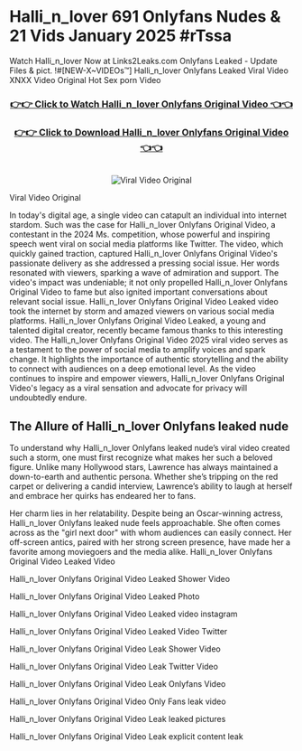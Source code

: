 # Halli_n_lover 691  Onlyfans Nudes & 21 Vids January 2025 #rTssa

Watch Halli_n_lover Now at Links2Leaks.com Onlyfans Leaked - Update Files & pict. !#[NEW-X~VIDEOs™] Halli_n_lover Onlyfans Leaked Viral Video XNXX Video Original Hot Sex porn Video
<br>
<div align="center">
<h3><a href="https://links2leaks.com/halli_n_lover" rel="nofollow">👉👉 Click to Watch Halli_n_lover Onlyfans Original Video 👈👈</a></h3>
<h3><a href="https://links2leaks.com/halli_n_lover" rel="nofollow">👉👉 Click to Download Halli_n_lover Onlyfans Original Video 👈👈</a></h3>
<br>
<a href="https://links2leaks.com/halli_n_lover" rel="nofollow"><img src="https://i.ibb.co/Gkj2r4b/banner.png" alt="Viral Video Original" style="max-width: 100%; display: inline-block;" data-target="animated-image.originalImage"></a>
</div>

Viral Video Original

In today's digital age, a single video can catapult an individual into internet stardom. Such was the case for Halli_n_lover Onlyfans Original Video, a contestant in the 2024 Ms. competition, whose powerful and inspiring speech went viral on social media platforms like Twitter.
The video, which quickly gained traction, captured Halli_n_lover Onlyfans Original Video's passionate delivery as she addressed a pressing social issue. Her words resonated with viewers, sparking a wave of admiration and support. The video's impact was undeniable; it not only propelled Halli_n_lover Onlyfans Original Video to fame but also ignited important conversations about relevant social issue.
Halli_n_lover Onlyfans Original Video Leaked video took the internet by storm and amazed viewers on various social media platforms. Halli_n_lover Onlyfans Original Video Leaked, a young and talented digital creator, recently became famous thanks to this interesting video.
The Halli_n_lover Onlyfans Original Video 2025 viral video serves as a testament to the power of social media to amplify voices and spark change. It highlights the importance of authentic storytelling and the ability to connect with audiences on a deep emotional level. As the video continues to inspire and empower viewers, Halli_n_lover Onlyfans Original Video's legacy as a viral sensation and advocate for privacy will undoubtedly endure.

<h2>The Allure of Halli_n_lover Onlyfans leaked nude</h2>


To understand why Halli_n_lover Onlyfans leaked nude’s viral video created such a storm, one must first recognize what makes her such a beloved figure. Unlike many Hollywood stars, Lawrence has always maintained a down-to-earth and authentic persona. Whether she’s tripping on the red carpet or delivering a candid interview, Lawrence’s ability to laugh at herself and embrace her quirks has endeared her to fans.

Her charm lies in her relatability. Despite being an Oscar-winning actress, Halli_n_lover Onlyfans leaked nude feels approachable. She often comes across as the "girl next door" with whom audiences can easily connect. Her off-screen antics, paired with her strong screen presence, have made her a favorite among moviegoers and the media alike.
Halli_n_lover Onlyfans Original Video Leaked Video

Halli_n_lover Onlyfans Original Video Leaked Shower Video

Halli_n_lover Onlyfans Original Video Leaked Photo

Halli_n_lover Onlyfans Original Video Leaked video instagram

Halli_n_lover Onlyfans Original Video Leaked Video Twitter

Halli_n_lover Onlyfans Original Video Leak Shower Video

Halli_n_lover Onlyfans Original Video Leak Twitter Video

Halli_n_lover Onlyfans Original Video Leak Onlyfans Video

Halli_n_lover Onlyfans Original Video Only Fans leak video

Halli_n_lover Onlyfans Original Video Leak leaked pictures

Halli_n_lover Onlyfans Original Video Leak explicit content leak